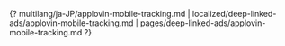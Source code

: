 {? multilang/ja-JP/applovin-mobile-tracking.md | localized/deep-linked-ads/applovin-mobile-tracking.md | pages/deep-linked-ads/applovin-mobile-tracking.md ?}
